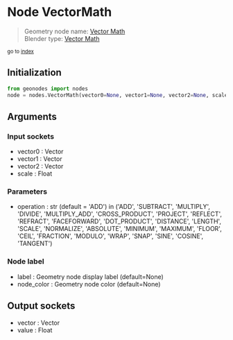
# Node VectorMath

> Geometry node name: [Vector Math](https://docs.blender.org/manual/en/latest/modeling/geometry_nodes/vector/vector_math.html)<br>
  Blender type: [Vector Math](https://docs.blender.org/api/current/bpy.types.ShaderNodeVectorMath.html)
  
<sub>go to [index](index.md)</sub>

## Initialization

```python
from geonodes import nodes
node = nodes.VectorMath(vector0=None, vector1=None, vector2=None, scale=None, operation='ADD', label=None, node_color=None)
```



## Arguments


### Input sockets

- vector0 : Vector
- vector1 : Vector
- vector2 : Vector
- scale : Float

### Parameters

- operation : str (default = 'ADD') in ('ADD', 'SUBTRACT', 'MULTIPLY', 'DIVIDE', 'MULTIPLY_ADD', 'CROSS_PRODUCT', 'PROJECT', 'REFLECT', 'REFRACT', 'FACEFORWARD', 'DOT_PRODUCT', 'DISTANCE', 'LENGTH', 'SCALE', 'NORMALIZE', 'ABSOLUTE', 'MINIMUM', 'MAXIMUM', 'FLOOR', 'CEIL', 'FRACTION', 'MODULO', 'WRAP', 'SNAP', 'SINE', 'COSINE', 'TANGENT')

### Node label

- label : Geometry node display label (default=None)
- node_color : Geometry node color (default=None)

## Output sockets

- vector : Vector
- value : Float
